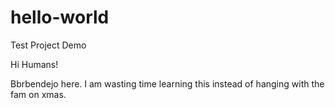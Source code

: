# hello-world
Test Project Demo

Hi Humans!

Bbrbendejo here.  I am wasting time learning this instead of hanging with the fam on xmas.
